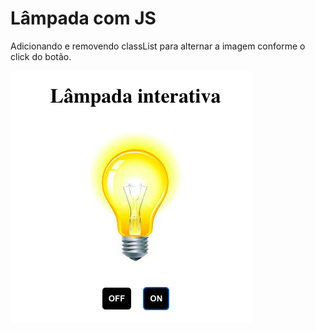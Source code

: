 <h1>Lâmpada com JS</h1>
<p>Adicionando e removendo classList para alternar a imagem conforme o click do botão.</p>
<img src='assets/tela.png'>
